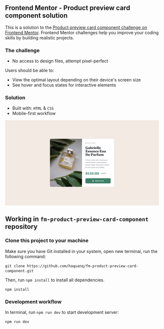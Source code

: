 ## Frontend Mentor - Product preview card component solution

This is a solution to the [Product preview card component challenge on Frontend Mentor](https://www.frontendmentor.io/challenges/product-preview-card-component-GO7UmttRfa).
Frontend Mentor challenges help you improve your coding skills by building realistic projects.

### The challenge

- No access to design files, attempt pixel-perfect

Users should be able to:

- View the optimal layout depending on their device's screen size
- See hover and focus states for interactive elements

### Solution

- Built with: `HTML` & `CSS`
- Mobile-first workflow

![](./.docs/design/desktop-design.jpg)

## Working in `fm-product-preview-card-component` repository

### Clone this project to your machine

Make sure you have Git installed in your system, open new terminal, run the following command:

```
git clone https://github.com/haquanq/fm-product-preview-card-component.git
```

Then, run `npm install` to install all dependencies.

```
npm install
```

### Development workflow

In terminal, run `npm run dev` to start development server:

```
npm run dev
```
